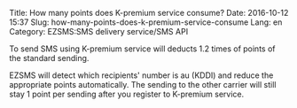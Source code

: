 Title: How many points does K-premium service consume?
Date: 2016-10-12 15:37
Slug: how-many-points-does-k-premium-service-consume
Lang: en
Category: EZSMS:SMS delivery service/SMS API

To send SMS using K-premium service will deducts 1.2 times of points of the standard sending.

EZSMS will detect which recipients' number is au (KDDI) and reduce the appropriate points automatically. The sending to the other carrier will still stay 1 point per sending after you register to K-premium service.